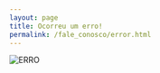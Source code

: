 ```yaml
---
layout: page
title: Ocorreu um erro!
permalink: /fale_conosco/error.html
---
```


![ERRO](https://www.victor3d.com.br/fale_conosco/error.jpg)